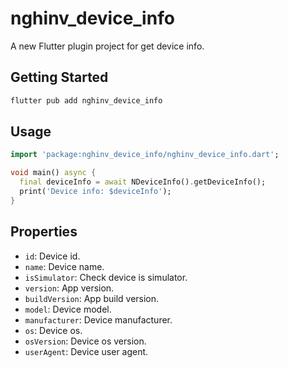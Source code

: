 # nghinv_device_info

A new Flutter plugin project for get device info.

## Getting Started

```sh
flutter pub add nghinv_device_info
```

## Usage

```dart
import 'package:nghinv_device_info/nghinv_device_info.dart';

void main() async {
  final deviceInfo = await NDeviceInfo().getDeviceInfo();
  print('Device info: $deviceInfo');
}
```

## Properties

- `id`: Device id.
- `name`: Device name.
- `isSimulator`: Check device is simulator.
- `version`: App version.
- `buildVersion`: App build version.
- `model`: Device model.
- `manufacturer`: Device manufacturer.
- `os`: Device os.
- `osVersion`: Device os version.
- `userAgent`: Device user agent.

